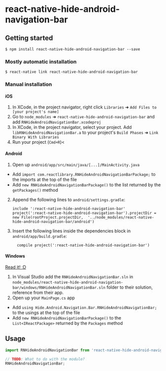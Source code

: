 
# react-native-hide-android-navigation-bar

## Getting started

`$ npm install react-native-hide-android-navigation-bar --save`

### Mostly automatic installation

`$ react-native link react-native-hide-android-navigation-bar`

### Manual installation


#### iOS

1. In XCode, in the project navigator, right click `Libraries` ➜ `Add Files to [your project's name]`
2. Go to `node_modules` ➜ `react-native-hide-android-navigation-bar` and add `RNHideAndroidNavigationBar.xcodeproj`
3. In XCode, in the project navigator, select your project. Add `libRNHideAndroidNavigationBar.a` to your project's `Build Phases` ➜ `Link Binary With Libraries`
4. Run your project (`Cmd+R`)<

#### Android

1. Open up `android/app/src/main/java/[...]/MainActivity.java`
  - Add `import com.reactlibrary.RNHideAndroidNavigationBarPackage;` to the imports at the top of the file
  - Add `new RNHideAndroidNavigationBarPackage()` to the list returned by the `getPackages()` method
2. Append the following lines to `android/settings.gradle`:
  	```
  	include ':react-native-hide-android-navigation-bar'
  	project(':react-native-hide-android-navigation-bar').projectDir = new File(rootProject.projectDir, 	'../node_modules/react-native-hide-android-navigation-bar/android')
  	```
3. Insert the following lines inside the dependencies block in `android/app/build.gradle`:
  	```
      compile project(':react-native-hide-android-navigation-bar')
  	```

#### Windows
[Read it! :D](https://github.com/ReactWindows/react-native)

1. In Visual Studio add the `RNHideAndroidNavigationBar.sln` in `node_modules/react-native-hide-android-navigation-bar/windows/RNHideAndroidNavigationBar.sln` folder to their solution, reference from their app.
2. Open up your `MainPage.cs` app
  - Add `using Hide.Android.Navigation.Bar.RNHideAndroidNavigationBar;` to the usings at the top of the file
  - Add `new RNHideAndroidNavigationBarPackage()` to the `List<IReactPackage>` returned by the `Packages` method


## Usage
```javascript
import RNHideAndroidNavigationBar from 'react-native-hide-android-navigation-bar';

// TODO: What to do with the module?
RNHideAndroidNavigationBar;
```
  
